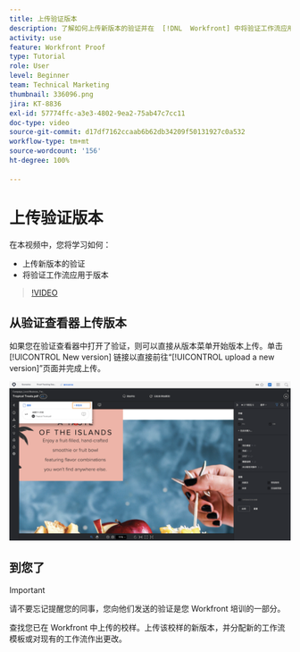 ```yaml
---
title: 上传验证版本
description: 了解如何上传新版本的验证并在  [!DNL  Workfront] 中将验证工作流应用于该版本。
activity: use
feature: Workfront Proof
type: Tutorial
role: User
level: Beginner
team: Technical Marketing
thumbnail: 336096.png
jira: KT-8836
exl-id: 57774ffc-a3e3-4802-9ea2-75ab47c7cc11
doc-type: video
source-git-commit: d17df7162ccaab6b62db34209f50131927c0a532
workflow-type: tm+mt
source-wordcount: '156'
ht-degree: 100%

---
```


# 上传验证版本

在本视频中，您将学习如何：

* 上传新版本的验证
* 将验证工作流应用于版本

>[!VIDEO](https://video.tv.adobe.com/v/336096/?quality=12&learn=on&enablevpops)

## 从验证查看器上传版本

如果您在验证查看器中打开了验证，则可以直接从版本菜单开始版本上传。单击 [!UICONTROL New version] 链接以直接前往“[!UICONTROL upload a new version]”页面并完成上传。

![验证查看器的图像，其中版本菜单在左上角展开，并且 [!UICONTROL New version] 链接突出显示。](assets/upload-version-from-viewer.png)

## 到您了

>[!IMPORTANT]
>
>请不要忘记提醒您的同事，您向他们发送的验证是您 Workfront 培训的一部分。

查找您已在 Workfront 中上传的校样。上传该校样的新版本，并分配新的工作流模板或对现有的工作流作出更改。

<!--
### Learn more 
* Create a new version of a proof
-->
